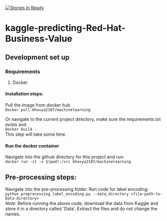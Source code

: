 [![Stories in Ready](https://badge.waffle.io/BhavyaLight/kaggle-predicting-Red-Hat-Business-Value.png?label=ready&title=Ready)](https://waffle.io/BhavyaLight/kaggle-predicting-Red-Hat-Business-Value)
# kaggle-predicting-Red-Hat-Business-Value

## Development set up

### Requirements
1. Docker
#### Installation steps:
Pull the image from docker hub  
`Docker pull bhavya2107/machinelearning`  

Or navigate to the current project directory, make sure the requirements.txt exists and   
`Docker build .`  
This step will take some time.  

#### Run the docker container
Navigate into the github directory for this project and run:   
`docker run -it -v $(pwd):/src bhavya2107/machinelearning`  

## Pre-processing steps:
Navigate into the pre-processing folder. 
Run code for label encoding:  
`python preprocessing_label_encoding.py --data_directory <file-path-to-Data-directory>`  
*Note*: Before running the above code, download the data from Kaggle and store it in a directory called 'Data'. Extract the files and do not change the names.
